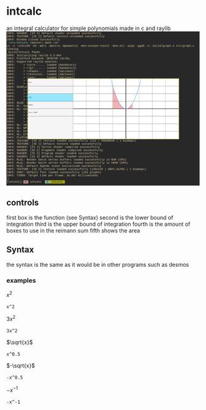# intcalc
an integral calculator for simple polynomials made in c and raylib
![intcalc in action](screenshot.png)

## controls
first box is the function (see Syntax)
second is the lower bound of integration
third is the upper bound of integration
fourth is the amount of boxes to use in the reimann sum
fifth shows the area

## Syntax
the syntax is the same as it would be in other programs such as desmos
### examples
$x^2$
```
x^2
```
$3x^2$
```
3x^2
```
$\sqrt{x}$
```
x^0.5
```
$-\sqrt{x}$
```
-x^0.5
```
$-x^{-1}$
```
-x^-1
```
